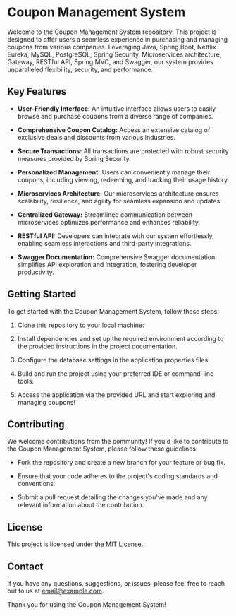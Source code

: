 # Coupon Management System

Welcome to the Coupon Management System repository! This project is designed to offer users a seamless experience in purchasing and managing coupons from various companies. Leveraging Java, Spring Boot, Netflix Eureka, MySQL, PostgreSQL, Spring Security, Microservices architecture, Gateway, RESTful API, Spring MVC, and Swagger, our system provides unparalleled flexibility, security, and performance.

## Key Features

- **User-Friendly Interface:** An intuitive interface allows users to easily browse and purchase coupons from a diverse range of companies.
  
- **Comprehensive Coupon Catalog:** Access an extensive catalog of exclusive deals and discounts from various industries.
  
- **Secure Transactions:** All transactions are protected with robust security measures provided by Spring Security.
  
- **Personalized Management:** Users can conveniently manage their coupons, including viewing, redeeming, and tracking their usage history.
  
- **Microservices Architecture:** Our microservices architecture ensures scalability, resilience, and agility for seamless expansion and updates.
  
- **Centralized Gateway:** Streamlined communication between microservices optimizes performance and enhances reliability.
  
- **RESTful API:** Developers can integrate with our system effortlessly, enabling seamless interactions and third-party integrations.
  
- **Swagger Documentation:** Comprehensive Swagger documentation simplifies API exploration and integration, fostering developer productivity.

## Getting Started

To get started with the Coupon Management System, follow these steps:

1. Clone this repository to your local machine:

2. Install dependencies and set up the required environment according to the provided instructions in the project documentation.

3. Configure the database settings in the application properties files.

4. Build and run the project using your preferred IDE or command-line tools.

5. Access the application via the provided URL and start exploring and managing coupons!

## Contributing

We welcome contributions from the community! If you'd like to contribute to the Coupon Management System, please follow these guidelines:

- Fork the repository and create a new branch for your feature or bug fix.

- Ensure that your code adheres to the project's coding standards and conventions.

- Submit a pull request detailing the changes you've made and any relevant information about the contribution.

## License

This project is licensed under the [MIT License](LICENSE).

## Contact

If you have any questions, suggestions, or issues, please feel free to reach out to us at [email@example.com](mailto:email@example.com).

Thank you for using the Coupon Management System!
